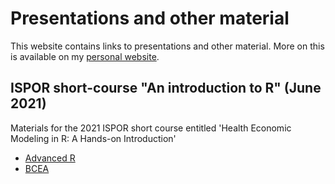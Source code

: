 # Presentations and other material

This website contains links to presentations and other material. More on this is available on my [personal website](www.statistica.it/gianluca).


## ISPOR short-course "An introduction to R" (June 2021)
Materials for the 2021 ISPOR short course entitled 'Health Economic Modeling in R: A Hands-on Introduction'

- [Advanced R](advanced)
- [BCEA](bcea)
